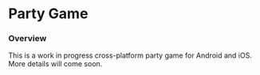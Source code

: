 # Party Game #

### Overview ###

This is a work in progress cross-platform party game for Android and iOS.
More details will come soon.
